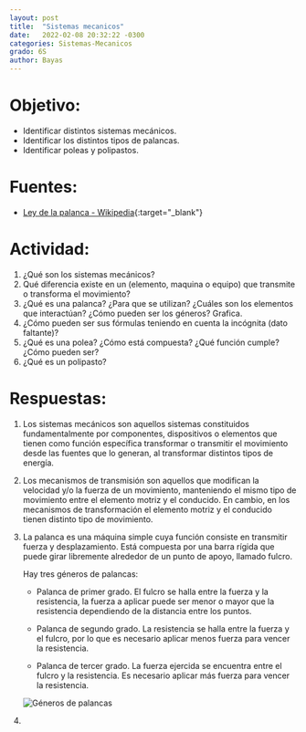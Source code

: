 ```yaml
---
layout: post
title:  "Sistemas mecanicos"
date:   2022-02-08 20:32:22 -0300
categories: Sistemas-Mecanicos
grado: 6S
author: Bayas
---
```

# Objetivo:

- Identificar distintos sistemas mecánicos.
- Identificar los distintos tipos de palancas.
- Identificar poleas y polipastos.

# Fuentes:

- [Ley de la palanca - Wikipedia](https://es.wikipedia.org/wiki/Palanca#Ley_de_la_palanca){:target="_blank"}

# Actividad:

1. ¿Qué son los sistemas mecánicos?
2. Qué diferencia existe en un (elemento, maquina o equipo) que transmite o transforma el movimiento?
3. ¿Qué es una palanca? ¿Para que se utilizan? ¿Cuáles son los elementos que interactúan? ¿Cómo pueden ser los géneros? Grafica.
4. ¿Cómo pueden ser sus fórmulas teniendo en cuenta la incógnita (dato faltante)?
5. ¿Qué es una polea? ¿Cómo está compuesta? ¿Qué función cumple? ¿Cómo pueden ser?
6. ¿Qué es un polipasto?

# Respuestas:

1. Los sistemas mecánicos son aquellos sistemas constituidos fundamentalmente por componentes, dispositivos o elementos que tienen como función específica transformar o transmitir el movimiento desde las fuentes que lo generan, al transformar distintos tipos de energía.

2. Los mecanismos de transmisión son aquellos que modifican la velocidad y/o la fuerza de un movimiento, manteniendo el mismo tipo de movimiento entre el elemento motriz y el conducido. En cambio, en los mecanismos de transformación el elemento motriz y el conducido tienen distinto tipo de movimiento.

3. La palanca es una máquina simple cuya función consiste en transmitir fuerza y desplazamiento. Está compuesta por una barra rígida que puede girar libremente alrededor de un punto de apoyo, llamado fulcro.

    Hay tres géneros de palancas:

    - Palanca de primer grado. El fulcro se halla entre la fuerza y la resistencia, la fuerza a aplicar puede ser menor o mayor que la resistencia dependiendo de la distancia entre los puntos.

    - Palanca de segundo grado. La resistencia se halla entre la fuerza y el fulcro, por lo que es necesario aplicar menos fuerza para vencer la resistencia.

    - Palanca de tercer grado. La fuerza ejercida se encuentra entre el fulcro y la resistencia. Es necesario aplicar más fuerza para vencer la resistencia.

    ![Géneros de palancas](https://bayaspirina.github.io/Bayas/assets/2022-02-09-sistemas-mecanicos/file-1.png)

4.
